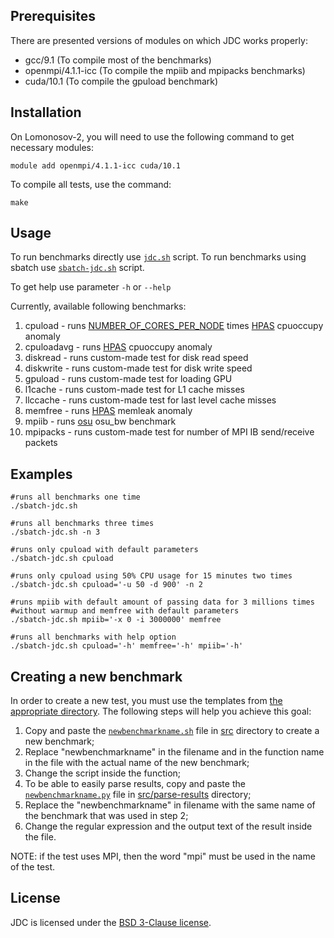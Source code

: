 Prerequisites
------------
There are presented versions of modules on which JDC works properly:
* gcc/9.1 (To compile most of the benchmarks)
* openmpi/4.1.1-icc (To compile the mpiib and mpipacks benchmarks)
* cuda/10.1 (To compile the gpuload benchmark)

Installation
------------
On Lomonosov-2, you will need to use the following command to get necessary modules:

    module add openmpi/4.1.1-icc cuda/10.1

To compile all tests, use the command:

    make

Usage
------------
To run benchmarks directly use [`jdc.sh`](https://github.com/KashinDanil/JDC/blob/master/jdc.sh) script.
To run benchmarks using sbatch use [`sbatch-jdc.sh`](https://github.com/KashinDanil/JDC/blob/master/sbatch-jdc.sh) script.

To get help use parameter `-h` or `--help`


Currently, available following benchmarks:
1. cpuload - runs [NUMBER_OF_CORES_PER_NODE](https://github.com/KashinDanil/JDC/blob/master/config.sh#L6) times [HPAS](https://github.com/peaclab/HPAS) cpuoccupy anomaly
2. cpuloadavg - runs [HPAS](https://github.com/peaclab/HPAS) cpuoccupy anomaly
3. diskread - runs custom-made test for disk read speed
4. diskwrite - runs custom-made test for disk write speed
5. gpuload - runs custom-made test for loading GPU
6. l1cache - runs custom-made test for L1 cache misses
7. llccache - runs custom-made test for last level cache misses
8. memfree - runs [HPAS](https://github.com/peaclab/HPAS) memleak anomaly
9. mpiib - runs [osu](https://mvapich.cse.ohio-state.edu/benchmarks/) osu_bw benchmark
10. mpipacks - runs custom-made test for number of MPI IB send/receive packets


Examples
------------
    #runs all benchmarks one time
    ./sbatch-jdc.sh

    #runs all benchmarks three times
    ./sbatch-jdc.sh -n 3
    
    #runs only cpuload with default parameters
    ./sbatch-jdc.sh cpuload
    
    #runs only cpuload using 50% CPU usage for 15 minutes two times
    ./sbatch-jdc.sh cpuload='-u 50 -d 900' -n 2
    
    #runs mpiib with default amount of passing data for 3 millions times
    #without warmup and memfree with default parameters
    ./sbatch-jdc.sh mpiib='-x 0 -i 3000000' memfree
    
    #runs all benchmarks with help option
    ./sbatch-jdc.sh cpuload='-h' memfree='-h' mpiib='-h'



Creating a new benchmark
------------
In order to create a new test, you must use the templates from
[the appropriate directory](https://github.com/KashinDanil/JDC/blob/master/templates/).
The following steps will help you achieve this goal:
1. Copy and paste the
[`newbenchmarkname.sh`](https://github.com/KashinDanil/JDC/blob/master/templates/newbenchmarkname.sh) file in
[src](https://github.com/KashinDanil/JDC/blob/master/src) directory to create a new benchmark;
2. Replace "newbenchmarkname" in the filename and in the function name in the file with the actual name of
the new benchmark;
3. Change the script inside the function;
4. To be able to easily parse results, copy and paste the
[`newbenchmarkname.py`](https://github.com/KashinDanil/JDC/blob/master/templates/newbenchmarkname.py) file in
[src/parse-results](https://github.com/KashinDanil/JDC/blob/master/src/parse-results/) directory;
5. Replace the "newbenchmarkname" in filename with the same name of the benchmark that was used in step 2;
6. Change the regular expression and the output text of the result inside the file.

NOTE: if the test uses MPI, then the word "mpi" must be used in the name of the test.  

License
-------

JDC is licensed under the [BSD 3-Clause license](https://github.com/KashinDanil/JDC/blob/master/LICENSE).